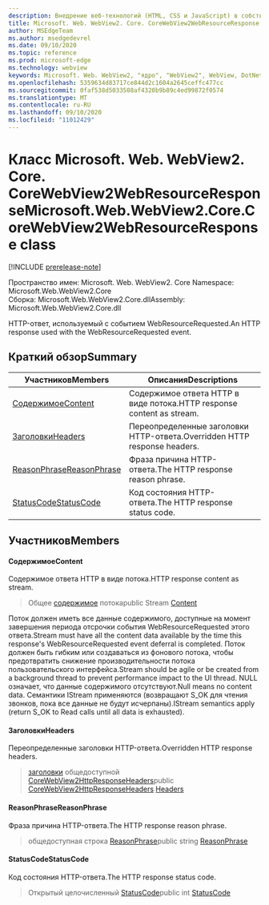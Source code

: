 ```yaml
---
description: Внедрение веб-технологий (HTML, CSS и JavaScript) в собственные приложения с помощью элемента управления Microsoft Edge WebView2
title: Microsoft. Web. WebView2. Core. CoreWebView2WebResourceResponse
author: MSEdgeTeam
ms.author: msedgedevrel
ms.date: 09/10/2020
ms.topic: reference
ms.prod: microsoft-edge
ms.technology: webview
keywords: Microsoft. Web. WebView2, "ядро", "WebView2", WebView, DotNet, WPF, WinForms, App, EDGE, CoreWebView2, CoreWebView2Controller, браузерный элемент управления, EDGE HTML, Microsoft. Web. WebView2
ms.openlocfilehash: 5359634d83717ce844d2c1604a2645ceffc477cc
ms.sourcegitcommit: 0faf538d5033508af4320b9b89c4ed99872f0574
ms.translationtype: MT
ms.contentlocale: ru-RU
ms.lasthandoff: 09/10/2020
ms.locfileid: "11012429"
---
```

# <span data-ttu-id="b05c7-104">Класс Microsoft. Web. WebView2. Core. CoreWebView2WebResourceResponse</span><span class="sxs-lookup"><span data-stu-id="b05c7-104">Microsoft.Web.WebView2.Core.CoreWebView2WebResourceResponse class</span></span> 

[!INCLUDE [prerelease-note](../../includes/prerelease-note.md)]

<span data-ttu-id="b05c7-105">Пространство имен: Microsoft. Web. WebView2. Core </span><span class="sxs-lookup"><span data-stu-id="b05c7-105">Namespace: Microsoft.Web.WebView2.Core</span></span>\
<span data-ttu-id="b05c7-106">Сборка: Microsoft.Web.WebView2.Core.dll</span><span class="sxs-lookup"><span data-stu-id="b05c7-106">Assembly: Microsoft.Web.WebView2.Core.dll</span></span>

<span data-ttu-id="b05c7-107">HTTP-ответ, используемый с событием WebResourceRequested.</span><span class="sxs-lookup"><span data-stu-id="b05c7-107">An HTTP response used with the WebResourceRequested event.</span></span>

## <span data-ttu-id="b05c7-108">Краткий обзор</span><span class="sxs-lookup"><span data-stu-id="b05c7-108">Summary</span></span>

 <span data-ttu-id="b05c7-109">Участников</span><span class="sxs-lookup"><span data-stu-id="b05c7-109">Members</span></span>                        | <span data-ttu-id="b05c7-110">Описания</span><span class="sxs-lookup"><span data-stu-id="b05c7-110">Descriptions</span></span>
--------------------------------|---------------------------------------------
[<span data-ttu-id="b05c7-111">Содержимое</span><span class="sxs-lookup"><span data-stu-id="b05c7-111">Content</span></span>](#content) | <span data-ttu-id="b05c7-112">Содержимое ответа HTTP в виде потока.</span><span class="sxs-lookup"><span data-stu-id="b05c7-112">HTTP response content as stream.</span></span>
[<span data-ttu-id="b05c7-113">Заголовки</span><span class="sxs-lookup"><span data-stu-id="b05c7-113">Headers</span></span>](#headers) | <span data-ttu-id="b05c7-114">Переопределенные заголовки HTTP-ответа.</span><span class="sxs-lookup"><span data-stu-id="b05c7-114">Overridden HTTP response headers.</span></span>
[<span data-ttu-id="b05c7-115">ReasonPhrase</span><span class="sxs-lookup"><span data-stu-id="b05c7-115">ReasonPhrase</span></span>](#reasonphrase) | <span data-ttu-id="b05c7-116">Фраза причина HTTP-ответа.</span><span class="sxs-lookup"><span data-stu-id="b05c7-116">The HTTP response reason phrase.</span></span>
[<span data-ttu-id="b05c7-117">StatusCode</span><span class="sxs-lookup"><span data-stu-id="b05c7-117">StatusCode</span></span>](#statuscode) | <span data-ttu-id="b05c7-118">Код состояния HTTP-ответа.</span><span class="sxs-lookup"><span data-stu-id="b05c7-118">The HTTP response status code.</span></span>

## <span data-ttu-id="b05c7-119">Участников</span><span class="sxs-lookup"><span data-stu-id="b05c7-119">Members</span></span>

#### <span data-ttu-id="b05c7-120">Содержимое</span><span class="sxs-lookup"><span data-stu-id="b05c7-120">Content</span></span> 

<span data-ttu-id="b05c7-121">Содержимое ответа HTTP в виде потока.</span><span class="sxs-lookup"><span data-stu-id="b05c7-121">HTTP response content as stream.</span></span>

> <span data-ttu-id="b05c7-122">Общее [содержимое](#content) потока</span><span class="sxs-lookup"><span data-stu-id="b05c7-122">public Stream [Content](#content)</span></span>

<span data-ttu-id="b05c7-123">Поток должен иметь все данные содержимого, доступные на момент завершения периода отсрочки события WebResourceRequested этого ответа.</span><span class="sxs-lookup"><span data-stu-id="b05c7-123">Stream must have all the content data available by the time this response's WebResourceRequested event deferral is completed.</span></span> <span data-ttu-id="b05c7-124">Поток должен быть гибким или создаваться из фонового потока, чтобы предотвратить снижение производительности потока пользовательского интерфейса.</span><span class="sxs-lookup"><span data-stu-id="b05c7-124">Stream should be agile or be created from a background thread to prevent performance impact to the UI thread.</span></span> <span data-ttu-id="b05c7-125">NULL означает, что данные содержимого отсутствуют.</span><span class="sxs-lookup"><span data-stu-id="b05c7-125">Null means no content data.</span></span> <span data-ttu-id="b05c7-126">Семантики IStream применяются (возвращают S_OK для чтения звонков, пока все данные не будут исчерпаны).</span><span class="sxs-lookup"><span data-stu-id="b05c7-126">IStream semantics apply (return S_OK to Read calls until all data is exhausted).</span></span>

#### <span data-ttu-id="b05c7-127">Заголовки</span><span class="sxs-lookup"><span data-stu-id="b05c7-127">Headers</span></span> 

<span data-ttu-id="b05c7-128">Переопределенные заголовки HTTP-ответа.</span><span class="sxs-lookup"><span data-stu-id="b05c7-128">Overridden HTTP response headers.</span></span>

> <span data-ttu-id="b05c7-129">[заголовки](#headers) общедоступной [CoreWebView2HttpResponseHeaders](microsoft-web-webview2-core-corewebview2httpresponseheaders.md)</span><span class="sxs-lookup"><span data-stu-id="b05c7-129">public [CoreWebView2HttpResponseHeaders](microsoft-web-webview2-core-corewebview2httpresponseheaders.md) [Headers](#headers)</span></span>

#### <span data-ttu-id="b05c7-130">ReasonPhrase</span><span class="sxs-lookup"><span data-stu-id="b05c7-130">ReasonPhrase</span></span> 

<span data-ttu-id="b05c7-131">Фраза причина HTTP-ответа.</span><span class="sxs-lookup"><span data-stu-id="b05c7-131">The HTTP response reason phrase.</span></span>

> <span data-ttu-id="b05c7-132">общедоступная строка [ReasonPhrase](#reasonphrase)</span><span class="sxs-lookup"><span data-stu-id="b05c7-132">public string [ReasonPhrase](#reasonphrase)</span></span>

#### <span data-ttu-id="b05c7-133">StatusCode</span><span class="sxs-lookup"><span data-stu-id="b05c7-133">StatusCode</span></span> 

<span data-ttu-id="b05c7-134">Код состояния HTTP-ответа.</span><span class="sxs-lookup"><span data-stu-id="b05c7-134">The HTTP response status code.</span></span>

> <span data-ttu-id="b05c7-135">Открытый целочисленный [StatusCode](#statuscode)</span><span class="sxs-lookup"><span data-stu-id="b05c7-135">public int [StatusCode](#statuscode)</span></span>

